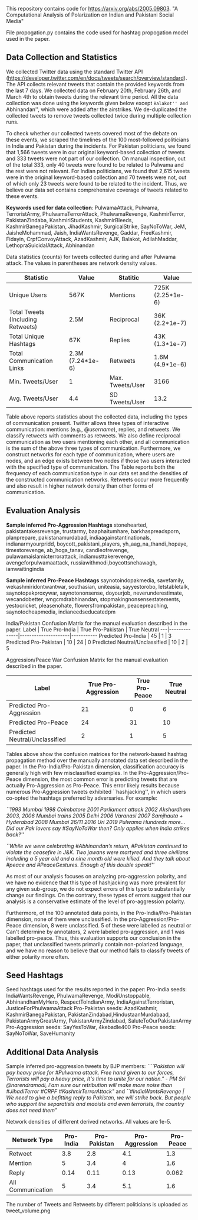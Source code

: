 This repository contains code for https://arxiv.org/abs/2005.09803. "A Computational Analysis of Polarization on Indian and Pakistani Social Media"

File propogation.py contains the code used for hashtag propogation model used in the paper. 

## Data Collection and Statistics

We collected Twitter data using the standard Twitter API (https://developer.twitter.com/en/docs/tweets/search/overview/standard). The API collects relevant tweets that contain the provided keywords from the last 7 days. We collected data on February 20th, February 26th, and March 4th to obtain tweets during the relevant time period. All the data collection was done using the keywords given below except ``Balakot'' and ``Abhinandan'', which were added after the airstrikes. We de-duplicated the collected tweets to remove tweets collected twice during multiple collection runs. 

To check whether our collected tweets covered most of the debate on these events, we scraped the timelines of the 100 most-followed politicians in India and Pakistan during the incidents. For Pakistan politicians, we found that 1,566 tweets were in our original keyword-based collection of tweets and 333 tweets were not part of our collection. On manual inspection, out of the total 333, only 40 tweets were found to be related to Pulwama and the rest were not relevant. For Indian politicians, we found that 2,615 tweets were in the original keyword-based collection and 70 tweets were not, out of which only 23 tweets were found to be related to the incident. Thus, we believe our data set contains comprehensive coverage of tweets related to these events.

**Keywords used for data collection**:
PulwamaAttack, 
Pulwama, 
TerroristArmy, 
PhulwamaTerrorAttack, 
PhulwamaRevenge, 
KashmirTerror, 
PakistanZindaba, 
KashmiriStudents, 
KashmirBleeds,
KashmirBanegaPakistan,
JihadKashmir,
SurgicalStrike, 
SayNoToWar, 
JeM, 
JaisheMohammad,
Jaish,
IndiaWantsRevenge, 
Gaddar, 
FreeKashmir, 
Fidayin, 
CrpfConvoyAttack, 
AzadKashmir, 
AJK, 
Balakot,
AdilahMaddar, 
LethopraSuicidalAttack, 
Abhinandan





Data statistics (counts) for tweets collected during and after Pulwama attack. The values in parentheses are network density values.

Statistic | Value | Statitic | Value
----------|-------|----------|------
Unique Users | 567K | Mentions |  725K (2.25*1e-6)
Total Tweets (Including Retweets) | 2.5M  | Reciprocal  |  36K (2.2*1e-7) 
Total Unique Hashtags  |  67K | Replies  |  43K (1.3*1e-7) 
Total Communication Links  |  2.3M (7.24*1e-6) | Retweets  |  1.6M (4.9*1e-6) 
Min. Tweets/User | 1 | Max. Tweets/User | 3166 
Avg. Tweets/User | 4.4 | SD Tweets/User | 13.2 



Table above reports statistics about the collected data, including the types of communication present. Twitter allows three types of interactive communication: mentions (e.g., $@username$), replies, and retweets. We classify retweets with comments as retweets. We also define reciprocal communication as two users mentioning each other, and all communication is the sum of the above three types of communication.
Furthermore, we construct networks for each type of communication, where users are nodes, and an edge exists between two nodes if those two users interacted with the specified type of communication. The Table reports both the frequency of each communication type in our data set and the densities of the constructed communication networks. Retweets occur more frequently and also result in higher network density than other forms of communication.


## Evaluation Analysis

**Sample inferred Pro-Aggression Hashtags**
stonehearted, pakistantakesrevenge, trustarmy, baaphaitumhare, barkhaspreadsporn, planprepare, pakistanamurdabad, indiaagainstantinationals, indianarmyourpridd, boycott\_pakistani\_players, yh\_aag\_na\_thandi\_hopaye, timestorevenge, ab\_hoga\_tanav, candleofrevenge, pulawamaislamicterrorattack, indiamusttakerevenge, avengeforpulwamaattack, russiawithmodi,boycottsnehawagh, iamwaitingindia


**Sample inferred Pro-Peace Hashtags** saynotoindopakmedia, savefamily, wekashmiridontwantwar, southasian, uniteasia, sayyestorobo, letstabletalk, saynotopakproxywar, saynotononsense, doyourjob, neverunderestimate, wecandobetter, wngcmdrabhinandan, stopmakingnonsensestatements, yestocricket, pleasenohate, flowersfrompakistan, peacepreaching, saynotocheapmedia, indianeedseducatedpm



India/Pakistan Confusion Matrix for the manual evaluation described in the paper.
  Label | True Pro-India | True Pro-Pakistan | True Neutral
---|--------------|---------------------|-----------
Predicted Pro-India | 45  | 1 | 3 
Predicted Pro-Pakistan | 10 | 24 | 0 
Predicted Neutral/Unclassified | 10 | 2 | 5 



Aggression/Peace War Confusion Matrix for the manual evaluation described in the paper.

Label | True Pro-Aggression | True Pro-Peace | True Neutral
------|---------------------|----------------|-------------
Predicted Pro-Aggression | 21 |  0 | 6
Predicted Pro-Peace | 24 | 31 | 10
Predicted Neutral/Unclassified | 2  | 1 | 5 


Tables above show the confusion matrices for the network-based hashtag propagation method over the manually annotated data set described in the paper. In the Pro-India/Pro-Pakistan dimension, classification accuracy is generally high with few misclassified examples. In the Pro-Aggression/Pro-Peace dimension, the most common error is predicting tweets that are actually Pro-Aggression as Pro-Peace. This error likely results because numerous Pro-Aggression tweets exhibited ``hashjacking'', in which users co-opted the hashtags preferred by adversaries. For example:

*``1993 Mumbai
1998 Coimbatore
2001 Parliament attack
2002 Akshardham
2003, 2006 Mumbai trains
2005 Delhi
2006 Varanasi
2007 Samjhauta + Hyderabad
2008 Mumbai 26/11
2016 Uri
2019 Pulwama
Hundreds more...
Did our Pak lovers say \#SayNoToWar then? Only applies when India strikes back?''*

*``While we were celebrating \#Abhinandan’s return, \#Pakistan continued to violate the ceasefire in J\&K. Two jawans were martyred and three civilians including a 5 year old and a nine month old were killed. And they talk about \#peace and \#PeaceGestures. Enough of this double speak!''*

As most of our analysis focuses on analyzing pro-aggression polarity, and we have no evidence that this type of hashjacking was more prevalent  for any given sub-group, we do not expect errors of this type to substantially change our findings. On the contrary, these types of errors suggest that our analysis is a conservative  estimate of the level of pro-aggression polarity.

Furthermore, of the 100 annotated data points, in the Pro-India/Pro-Pakistan dimension, none of them were unclassified. In the pro-Aggression/Pro-Peace dimension, 8 were unclassified. 5 of these were labelled as neutral or Can't determine by annotators, 2 were labeled pro-aggression, and 1 was labelled pro-peace. Thus, this evaluation supports our conclusion in the paper, that unclassified tweets primarily contain non-polarized language, and we have no reason to believe that our method fails to classify tweets of either polarity more often.





## Seed Hashtags
Seed hashtags used for the results reported in the paper:
Pro-India seeds: IndiaWantsRevenge, PhulwamaRevenge, ModiUnstoppable, AbhinandhanMyHero, RespectToIndianArmy, IndiaAgainstTerroristan, JusticeForPhulwamaAttack
Pro-Pakistan seeds: AzadKashmir, KashmirBanegaPakistan, PakistanZindabad,HindustaanMurdabaad, PakistanArmyGreatArmy, PakistanArmyZindabad, SaluteToOurPakistanArmy
Pro-Aggression seeds: SayYesToWar, 4kebadle400
Pro-Peace seeds: SayNoToWar, SaveHumanity


## Additional Data Analysis
Sample inferred pro-aggression tweets by BJP members: *````Pakistan will pay heavy price for \#Pulwama attack. Free hand given to our forces, Terrorists will pay a heavy price, It's time to unite for our nation." - PM Sri @narendramodi, I'am sure our retribution will make more noise than \#JihadiTerror \#CRPF \#KashmirTerrorAttack"* and *``\#IndiaWantsRevenge | We need to give a befitting reply to Pakistan, we will strike back. But people who support the separatists and maoists and even terrorists, the country does not need them"*

Network densities of different derived networks. All values are 1e-5.

Network Type | Pro-India  | Pro-Pakistan | Pro-Aggression  | Pro-Peace
-------------|-------------|--------------|----------------|----------
Retweet | 3.8 | 2.8 | 4.1 | 1.3
Mention | 5 | 3.4 | 4 | 1.6 
Reply | 0.14 | 0.11 | 0.13 | 0.062 
All Communication | 5 | 3.4 | 5.1 | 1.6




The number of Tweets and Retweets by different politicians is uploaded as tweet_volume.png





